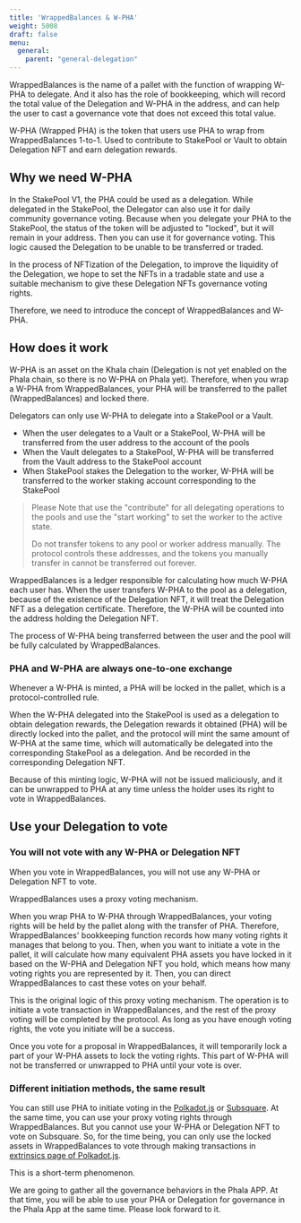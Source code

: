```yaml
---
title: 'WrappedBalances & W-PHA'
weight: 5008
draft: false
menu:
  general:
    parent: "general-delegation"
---
```


WrappedBalances is the name of a pallet with the function of wrapping W-PHA to delegate. And it also has the role of bookkeeping, which will record the total value of the Delegation and W-PHA in the address, and can help the user to cast a governance vote that does not exceed this total value.

W-PHA (Wrapped PHA) is the token that users use PHA to wrap from WrappedBalances 1-to-1. Used to contribute to StakePool or Vault to obtain Delegation NFT and earn delegation rewards.

## Why we need W-PHA

In the StakePool V1, the PHA could be used as a delegation. While delegated in the StakePool, the Delegator can also use it for daily community governance voting. Because when you delegate your PHA to the StakePool, the status of the token will be adjusted to "locked", but it will remain in your address. Then you can use it for governance voting. This logic caused the Delegation to be unable to be transferred or traded.

In the process of NFTization of the Delegation, to improve the liquidity of the Delegation, we hope to set the NFTs in a tradable state and use a suitable mechanism to give these Delegation NFTs governance voting rights. 

Therefore, we need to introduce the concept of WrappedBalances and W-PHA.

## How does it work

W-PHA is an asset on the Khala chain (Delegation is not yet enabled on the Phala chain, so there is no W-PHA on Phala yet). Therefore, when you wrap a W-PHA from WrappedBalances, your PHA will be transferred to the pallet (WrappedBalances) and locked there. 

Delegators can only use W-PHA to delegate into a StakePool or a Vault. 

* When the user delegates to a Vault or a StakePool, W-PHA will be transferred from the user address to the account of the pools
* When the Vault delegates to a StakePool, W-PHA will be transferred from the Vault address to the StakePool account
* When StakePool stakes the Delegation to the worker, W-PHA will be transferred to the worker staking account corresponding to the StakePool
> Please Note that use the "contribute" for all delegating operations to the pools and use the "start working" to set the worker to the active state. 
> 
> Do not transfer tokens to any pool or worker address manually. The protocol controls these addresses, and the tokens you manually transfer in cannot be transferred out forever.

WrappedBalances is a ledger responsible for calculating how much W-PHA each user has. When the user transfers W-PHA to the pool as a delegation, because of the existence of the Delegation NFT, it will treat the Delegation NFT as a delegation certificate. Therefore, the W-PHA will be counted into the address holding the Delegation NFT.

The process of W-PHA being transferred between the user and the pool will be fully calculated by WrappedBalances.

### PHA and W-PHA are always one-to-one exchange

Whenever a W-PHA is minted, a PHA will be locked in the pallet, which is a protocol-controlled rule.

When the W-PHA delegated into the StakePool is used as a delegation to obtain delegation rewards, the Delegation rewards it obtained (PHA) will be directly locked into the pallet, and the protocol will mint the same amount of W-PHA at the same time, which will automatically be delegated into the corresponding StakePool as a delegation. And be recorded in the corresponding Delegation NFT.

Because of this minting logic, W-PHA will not be issued maliciously, and it can be unwrapped to PHA at any time unless the holder uses its right to vote in WrappedBalances.

## Use your Delegation to vote

### You will not vote with any W-PHA or Delegation NFT

When you vote in WrappedBalances, you will not use any W-PHA or Delegation NFT to vote.

WrappedBalances uses a proxy voting mechanism.

When you wrap PHA to W-PHA through WrappedBalances, your voting rights will be held by the pallet along with the transfer of PHA. Therefore, WrappedBalances' bookkeeping function records how many voting rights it manages that belong to you. Then, when you want to initiate a vote in the pallet, it will calculate how many equivalent PHA assets you have locked in it based on the W-PHA and Delegation NFT you hold, which means how many voting rights you are represented by it. Then, you can direct WrappedBalances to cast these votes on your behalf. 

This is the original logic of this proxy voting mechanism. The operation is to initiate a vote transaction in WrappedBalances, and the rest of the proxy voting will be completed by the protocol. As long as you have enough voting rights, the vote you initiate will be a success.

Once you vote for a proposal in WrappedBalances, it will temporarily lock a part of your W-PHA assets to lock the voting rights. This part of W-PHA will not be transferred or unwrapped to PHA until your vote is over.

### Different initiation methods, the same result

You can still use PHA to initiate voting in the [Polkadot.js](https://polkadot.js.org/apps/?rpc=wss%3A%2F%2Fkhala.api.onfinality.io%2Fpublic-ws#/democracy) or [Subsquare](https://www.subsquare.io/). At the same time, you can use your proxy voting rights through WrappedBalances. But you cannot use your W-PHA or Delegation NFT to vote on Subsquare. So, for the time being, you can only use the locked assets in WrappedBalances to vote through making transactions in [extrinsics page of Polkadot.js](https://polkadot.js.org/apps/?rpc=wss%3A%2F%2Fkhala.api.onfinality.io%2Fpublic-ws#/extrinsics).

This is a short-term phenomenon. 

We are going to gather all the governance behaviors in the Phala APP. At that time, you will be able to use your PHA or Delegation for governance in the Phala App at the same time. 
Please look forward to it.

